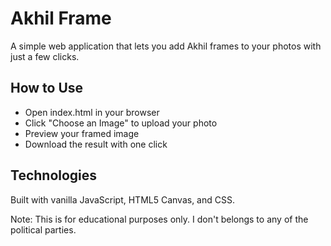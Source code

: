 # Akhil Frame
A simple web application that lets you add Akhil frames to your photos with just a few clicks.

## How to Use
- Open index.html in your browser
- Click "Choose an Image" to upload your photo
- Preview your framed image
- Download the result with one click

## Technologies
Built with vanilla JavaScript, HTML5 Canvas, and CSS.


Note: This is for educational purposes only. I don't belongs to any of the political parties. 